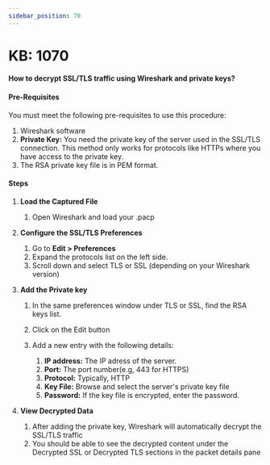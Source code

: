```yaml
---
sidebar_position: 70
---
```


# KB: 1070

#### **How to decrypt SSL/TLS traffic using Wireshark and private keys?**


#### Pre-Requisites

You must meet the following pre-requisites to use this procedure:  

   1. Wireshark software
   2. **Private Key:** You need the private key of the server used in the SSL/TLS connection. This method only works for protocols like HTTPs where you have access to the private key.
   3. The RSA private key file is in PEM format.

#### Steps

   1. **Load the Captured File**
      
      1. Open Wireshark and load your .pacp
   
   2. **Configure the SSL/TLS Preferences**
      
      1. Go to **Edit > Preferences**
      2. Expand the protocols list on the left side.
      3. Scroll down and select TLS or SSL (depending on your Wireshark version)
   
   3. **Add the Private key**
      
      1. In the same preferences window under TLS or SSL, find the RSA keys list.
      2. Click on the Edit button
      3. Add a new entry with the following details: 
         
         1. **IP address:** The IP adress of the server.
         2. **Port:**  The port number(e.g, 443 for HTTPS)
         3. **Protocol:** Typically, HTTP
         4. **Key File:** Browse and select the server's private key file
         5. **Password:**  If the key file is encrypted, enter the password.
   
   4. **View Decrypted Data**
      
      1. After adding the private key, Wireshark will automatically decrypt the SSL/TLS traffic
      2. You should be able to see the decrypted content under the Decrypted SSL or Decrypted TLS sections in the packet details pane       